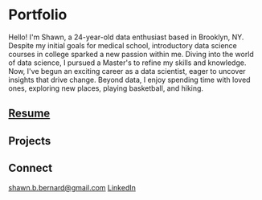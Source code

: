 # Portfolio

Hello! I'm Shawn, a 24-year-old data enthusiast based in Brooklyn, NY. Despite my initial goals for medical school, introductory data science courses in college sparked a new passion within me. Diving into the world of data science, I pursued a Master's to refine my skills and knowledge. Now, I've begun an exciting career as a data scientist, eager to uncover insights that drive change. Beyond data, I enjoy spending time with loved ones, exploring new places, playing basketball, and hiking. 

## [Resume](https://github.com/shawnbernard7/shawnbernard7.github.io/blob/main/resume_v3.pdf)

## Projects

## Connect
<shawn.b.bernard@gmail.com>
[LinkedIn](https://www.linkedin.com/in/shawn-bernard1/)
